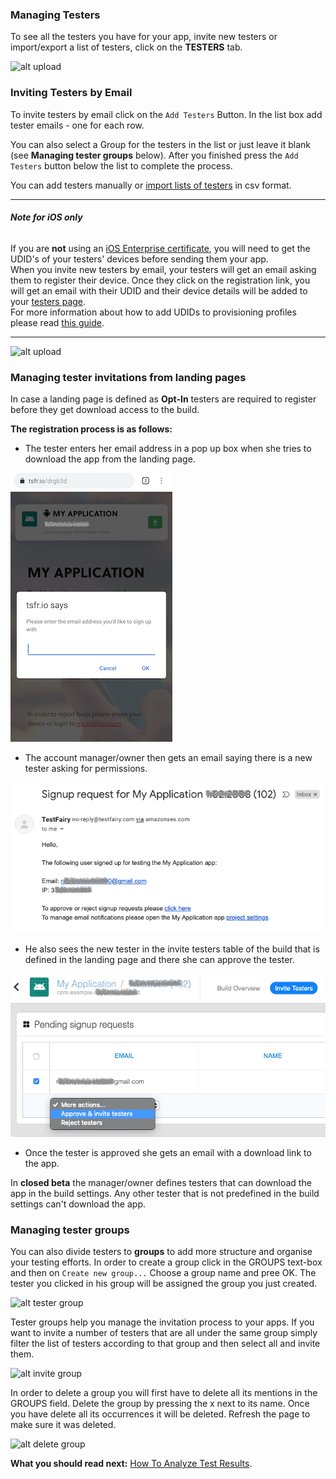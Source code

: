 ### Managing Testers

To see all the testers you have for your app, invite new testers or import/export a list of testers, click on the **TESTERS** tab.

![ alt upload](../../img/app/invite-testers.png)

### Inviting Testers by Email

To invite testers by email click on the `Add Testers` Button. 
In the list box add tester emails  - one for each row.

You can also select a Group for the testers in the list or just leave it blank (see **Managing tester groups** below).
After you finished press the `Add Testers` button below the list to complete the process.

You can add testers manually or [import lists of testers](https://app.testfairy.com/testers/import/) in csv format.

______        
###### **Note for iOS only**
  If you are **not** using an [iOS Enterprise certificate](https://developer.apple.com/programs/ios/enterprise/), you  will need to get the UDID's of your testers' devices before sending them your app.   
         When you invite new testers by email, your testers will get an email asking them to register their device. Once they click on the registration link, you will get an email with their UDID and their device details will be added to your [testers page](https://app.testfairy.com/testers).  
         For more information about how to add UDIDs to provisioning profiles please read [this guide](http://docs.testfairy.com/iOS_SDK/Adding_UDIDs_to_iOS_development_profile.html).
______

![ alt upload](../../img/app/invite-testers2.png)

<a id="managing-testers"></a>
### Managing tester invitations from landing pages 

In case a landing page is defined as **Opt-In** testers are required to register before they get download access to the build.

**The registration process is as follows:**

   - The tester enters her email address in a pop up box when she tries to download the app from the landing page. 
   
   ![](/img/tester/add-tester-email.png)
    
    
   - The account manager/owner then gets an email saying there is a new tester asking for permissions.
   
   ![](/img/tester/tester-invite-email.png) 
   
   
   - He also sees the new tester in the invite testers table of the build that is defined in the landing page and there she can approve the tester.
   
   ![](/img/tester/tester-approval-build.png)
    
    
   - Once the tester is approved she gets an email with a download link to the app.


In **closed beta** the manager/owner defines testers that can download the app in the build settings. Any other tester that is not predefined in the build settings can't download the app.



### <a name="managing-tester-groups"></a> Managing tester groups

You can also divide testers to **groups** to add more structure and organise your testing efforts. 
In order to create a group click in the GROUPS text-box and then on `Create new group...`
Choose a group name and pree OK. The tester you clicked in his group will be assigned the group you just created.

![alt tester group](../../img/app/tester-groups-1.png)

Tester groups help you manage the invitation process to your apps. If you want to invite a number of testers that are all under the same group simply filter the list of testers according to that group and then select all and invite them.

![alt invite group](/img/app/tester-group-2.png)

In order to delete a group you will first have to delete all its mentions in the GROUPS field. Delete the group by pressing the x next to its name. Once you have delete all its occurrences it will be deleted. Refresh the page to make sure it was deleted.

![ alt delete group](../../img/app/delete-group.png)


 
**What you should read next:** [How To Analyze Test Results](How_To_Analyze_Test_Results.html).
